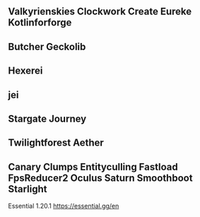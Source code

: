 Valkyrienskies
Clockwork
Create
Eureke
Kotlinforforge
----------------------
Butcher
Geckolib
----------------------
Hexerei
----------------------
jei
----------------------
Stargate Journey
----------------------
Twilightforest
Aether
----------------------
Canary
Clumps
Entityculling
Fastload
FpsReducer2
Oculus
Saturn
Smoothboot
Starlight
----------------------
Essential 1.20.1  https://essential.gg/en
